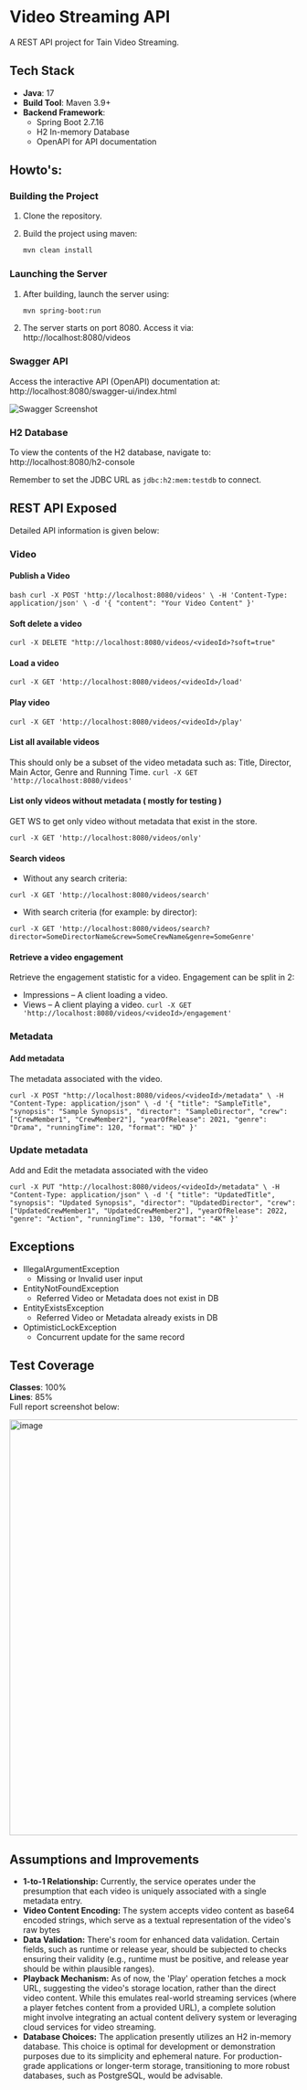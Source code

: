 # Video Streaming API

A REST API project for Tain Video Streaming.

## Tech Stack
- **Java**: 17
- **Build Tool**: Maven 3.9+
- **Backend Framework**: 
  - Spring Boot 2.7.16
  - H2 In-memory Database
  - OpenAPI for API documentation

## Howto's:

### Building the Project

1. Clone the repository.
2. Build the project using maven:

    ```bash
    mvn clean install
    ```

### Launching the Server

1. After building, launch the server using:

    ```bash
    mvn spring-boot:run
    ```

2. The server starts on port 8080. Access it via: http://localhost:8080/videos

### Swagger API

Access the interactive API (OpenAPI) documentation at: 
http://localhost:8080/swagger-ui/index.html

![Swagger Screenshot](https://github.com/vjysolanki/videostream/assets/89914381/1e81272b-7724-4330-85d3-df8f6f9b3124)

### H2 Database

To view the contents of the H2 database, navigate to: 
http://localhost:8080/h2-console 

Remember to set the JDBC URL as `jdbc:h2:mem:testdb` to connect.

## REST API Exposed

Detailed API information is given below:

### Video

#### Publish a Video

`bash
curl -X POST 'http://localhost:8080/videos' \
-H 'Content-Type: application/json' \
-d '{
"content": "Your Video Content"
}'`

#### Soft delete a video 

`curl -X DELETE "http://localhost:8080/videos/<videoId>?soft=true"
`

#### Load a video
`curl -X GET 'http://localhost:8080/videos/<videoId>/load'`

#### Play video
`curl -X GET 'http://localhost:8080/videos/<videoId>/play'`

#### List all available videos
This should only be a subset of the video metadata
such as: Title, Director, Main Actor, Genre and Running Time.
`curl -X GET 'http://localhost:8080/videos'`

#### List only videos without metadata ( mostly for testing )
GET WS to get only video without metadata that exist in the store.

`curl -X GET 'http://localhost:8080/videos/only'`

#### Search videos
- Without any search criteria:

`curl -X GET 'http://localhost:8080/videos/search'`

- With search criteria (for example: by director):

`curl -X GET 'http://localhost:8080/videos/search?director=SomeDirectorName&crew=SomeCrewName&genre=SomeGenre'`

#### Retrieve a video engagement
Retrieve the engagement statistic for a video. Engagement can be split in 2:
- Impressions – A client loading a video.
- Views – A client playing a video.
`curl -X GET 'http://localhost:8080/videos/<videoId>/engagement'`

### Metadata
#### Add metadata 
The metadata associated with the video.

`curl -X POST "http://localhost:8080/videos/<videoId>/metadata" \
-H "Content-Type: application/json" \
-d '{
"title": "SampleTitle",
"synopsis": "Sample Synopsis",
"director": "SampleDirector",
"crew": ["CrewMember1", "CrewMember2"],
"yearOfRelease": 2021,
"genre": "Drama",
"runningTime": 120,
"format": "HD"
}'
`
### Update metadata
Add and Edit the metadata associated with the video

`curl -X PUT "http://localhost:8080/videos/<videoId>/metadata" \
-H "Content-Type: application/json" \
-d '{
"title": "UpdatedTitle",
"synopsis": "Updated Synopsis",
"director": "UpdatedDirector",
"crew": ["UpdatedCrewMember1", "UpdatedCrewMember2"],
"yearOfRelease": 2022,
"genre": "Action",
"runningTime": 130,
"format": "4K"
}'
`

## Exceptions 
- IllegalArgumentException
  - Missing or Invalid user input
- EntityNotFoundException
  - Referred Video or Metadata does not exist in DB
- EntityExistsException
  - Referred Video or Metadata already exists in DB 
- OptimisticLockException
  - Concurrent update for the same record 
## Test Coverage

**Classes**: 100% <br>
**Lines**: 85% <br>
Full report screenshot below:


<img width="728" alt="image" src="https://github.com/vjysolanki/videostream/assets/89914381/4ce61f47-b0e6-4b2b-8698-2a1704e95595">


## Assumptions and Improvements
- **1-to-1 Relationship:** Currently, the service operates under the presumption that each video is uniquely associated with a single metadata entry.
- **Video Content Encoding:** The system accepts video content as base64 encoded strings, which serve as a textual representation of the video's raw bytes
- **Data Validation:** There's room for enhanced data validation. Certain fields, such as runtime or release year, should be subjected to checks ensuring their validity (e.g., runtime must be positive, and release year should be within plausible ranges).
- **Playback Mechanism:** As of now, the 'Play' operation fetches a mock URL, suggesting the video's storage location, rather than the direct video content. While this emulates real-world streaming services (where a player fetches content from a provided URL), a complete solution might involve integrating an actual content delivery system or leveraging cloud services for video streaming.
- **Database Choices:** The application presently utilizes an H2 in-memory database. This choice is optimal for development or demonstration purposes due to its simplicity and ephemeral nature. For production-grade applications or longer-term storage, transitioning to more robust databases, such as PostgreSQL, would be advisable.
